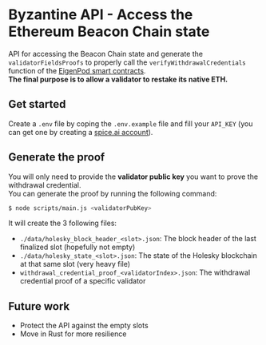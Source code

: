 # Byzantine API - Access the Ethereum Beacon Chain state

API for accessing the Beacon Chain state and generate the `validatorFieldsProofs` to properly call the `verifyWithdrawalCredentials` function of the [EigenPod smart contracts](https://github.com/Layr-Labs/eigenlayer-contracts/blob/dev/docs/core/EigenPodManager.md#eigenpodverifywithdrawalcredentials).<br/>
**The final purpose is to allow a validator to restake its native ETH.**

## Get started

Create a `.env` file by coping the `.env.example` file and fill your `API_KEY` (you can get one by creating a [spice.ai account](https://spice.ai/login)).

## Generate the proof

You will only need to provide the **validator public key** you want to prove the withdrawal credential.<br/>
You can generate the proof by running the following command:
```bash
$ node scripts/main.js <validatorPubKey>
```

It will create the 3 following files:
- `./data/holesky_block_header_<slot>.json`: The block header of the last finalized slot (hopefully not empty)
- `./data/holesky_state_<slot>.json`: The state of the Holesky blockchain at that same slot (very heavy file)
- `withdrawal_credential_proof_<validatorIndex>.json`: The withdrawal credential proof of a specific validator

## Future work

- Protect the API against the empty slots
- Move in Rust for more resilience 